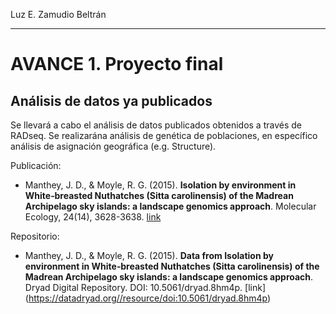 Luz E. Zamudio Beltrán

___


AVANCE 1. Proyecto final
===

Análisis de datos ya publicados
---

Se llevará a cabo el análisis de datos publicados obtenidos a través de RADseq. Se realizarána análisis de genética de poblaciones, en específico análisis de asignación geográfica (e.g. Structure).  

Publicación:

- Manthey, J. D., & Moyle, R. G. (2015). **Isolation by environment in White‐breasted Nuthatches (Sitta carolinensis) of the Madrean Archipelago sky islands: a landscape genomics approach**. Molecular Ecology, 24(14), 3628-3638. [link](https://onlinelibrary.wiley.com/doi/full/10.1111/mec.13258)

Repositorio:

- Manthey, J. D., & Moyle, R. G. (2015). **Data from Isolation by environment in White‐breasted Nuthatches (Sitta carolinensis) of the Madrean Archipelago sky islands: a landscape genomics approach**. Dryad Digital Repository. DOI: 10.5061/dryad.8hm4p. [link] (https://datadryad.org//resource/doi:10.5061/dryad.8hm4p)
